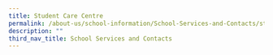 ```yaml
---
title: Student Care Centre
permalink: /about-us/school-information/School-Services-and-Contacts/student-care-centre
description: ""
third_nav_title: School Services and Contacts
---
```

